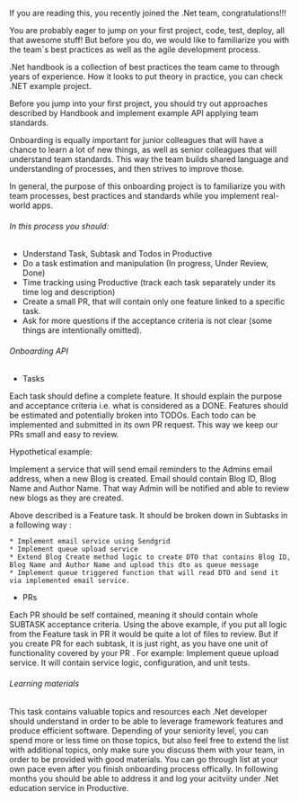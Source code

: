 If you are reading this, you recently joined the .Net team, congratulations!!!

You are probably eager to jump on your first project, code, test, deploy, all that awesome stuff! But before you do, we would like to familiarize you with the team`s best practices as well as the agile development process.

.Net handbook is a collection of best practices the team came to through years of experience. How it looks to put theory in practice, you can check .NET example project.

Before you jump into your first project, you should try out approaches described by Handbook and implement example API applying team standards. 

Onboarding is equally important for junior colleagues that will have a chance to learn a lot of new things, as well as senior colleagues that will understand team standards. This way the team builds shared language and understanding of processes, and then strives to improve those. 

In general, the purpose of this onboarding project is to familiarize you with team processes, best practices and standards while you implement real-world apps. 

###### In this process you should:
* Understand Task, Subtask and Todos in Productive
* Do a task estimation and manipulation (In progress, Under Review, Done)
* Time tracking using Productive (track each task separately under its time log and description)
* Create a small PR, that will contain only one feature linked to a specific task.
* Ask for more questions if the acceptance criteria is not clear (some things are intentionally omitted). 



###### Onboarding API
* Tasks

Each task should define a complete feature. It should explain the purpose and acceptance criteria i.e. what is considered as a DONE.  Features should be estimated and potentially broken into TODOs. Each todo can be implemented and submitted in its own PR request. This way we keep our PRs small and easy to review. 

Hypothetical example:
 
Implement a service that will send email reminders to the Admins email address, when a new Blog is created.  Email should contain Blog ID, Blog Name and Author Name.
That way Admin will be notified and able to review new blogs as they are created. 

Above described is a Feature task. It should be broken down in Subtasks in a following way :

    * Implement email service using Sendgrid 
    * Implement queue upload service 
    * Extend Blog Create method logic to create DTO that contains Blog ID, Blog Name and Author Name and upload this dto as queue message
    * Implement queue triggered function that will read DTO and send it via implemented email service.


* PRs

Each PR should be self contained, meaning it should contain whole SUBTASK acceptance criteria. Using the above example, if you put all logic from the Feature task in PR it would be quite a lot of files to review. But if you create PR for each subtask, it is just right, as you have one unit of functionality covered by your PR . 
For example: Implement queue upload service. It will contain service logic, configuration, and unit tests. 


###### Learning materials 
This task contains valuable topics and resources each .Net developer should understand in order to be able to leverage framework features and produce efficient software.
Depending of your seniority level, you can spend more or less time on those topics, but  also feel free to extend the list with additional topics, only make sure you discuss them with your team, in order to be provided with good materials.
You can go through list at your own pace even after you finish onboarding process offically. In following months you should be able to address it and log your acitviity under .Net education service in Productive.